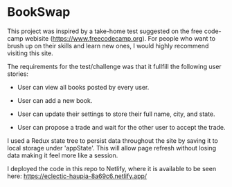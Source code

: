 # BookSwap

This project was inspired by a take-home test suggested on the free code-camp webisite (https://www.freecodecamp.org).
For people who want to brush up on their skills and learn new ones, I would highly recommend visiting this site.

The requirements for the test/challenge was that it fullfill the following user stories:

  * User can view all books posted by every user.

  * User can add a new book.

  * User can update their settings to store their full name, city, and state.

  * User can propose a trade and wait for the other user to accept the trade.
  
I used a Redux state tree to persist data throughout the site by saving it to local storage under 'appState'. This 
will allow page refresh without losing data making it feel more like a session.

I deployed the code in this repo to Netlify, where it is available to be seen here: https://eclectic-haupia-8a69c6.netlify.app/
